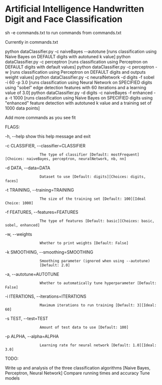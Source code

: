 # Artificial Intelligence Handwritten Digit and Face Classification

sh -e commands.txt to run commands from commands.txt

Currently in commands.txt

python dataClassifier.py -c naiveBayes --autotune [runs classification using Naive Bayes on DEFAULT digits with autotuned k value]
python dataClassifier.py -c perceptron [runs classification using Perceptron on DEFAULT digits with default values]
python dataClassifier.py -c perceptron -w  [runs classification using Perceptron on DEFAULT digits and outputs weight values]
python dataClassifier.py -c neuralNetwork -d digits -f sobel -i 60 -p 3.0 [runs classification using Neural Network on SPECIFIED digits using "sobel" edge detection features with 60 iterations and a learning value of 3.0]
python dataClassifier.py -d digits -c naiveBayes -f enhanced -a -t 1000 [runs classification using Naive Bayes on SPECIFIED digits using "enhanced" feature detection with autotuned k value and a training set of 1000 data points]

Add more commands as you see fit

FLAGS: 

-h, --help show this help message and exit

-c CLASSIFIER, --classifier=CLASSIFIER

                    The type of classifier [Default: mostFrequent][Choices: naiveBayes, perceptron, neuralNetwork, nb, nn]
-d DATA, --data=DATA

                    Dataset to use [Default: digits][Choices: digits, faces]
                    
-t TRAINING, --training=TRAINING

                    The size of the training set [Default: 100][Ideal Choice: 1000]
                    
-f FEATURES, --features=FEATURES

                    The type of features [Default: basic][Choices: basic, sobel, enhanced]
-w, --weights

                    Whether to print weights [Default: False]
                    
-k SMOOTHING, --smoothing=SMOOTHING

                    Smoothing parameter (ignored when using --autotune)
                    [Default: 2.0]
                    
-a, --autotune=AUTOTUNE

                    Whether to automatically tune hyperparameter [Default: False]
                    
-i ITERATIONS, --iterations=ITERATIONS

                    Maximum iterations to run training [Default: 3][Ideal: 60]
                    
-s TEST, --test=TEST

                    Amount of test data to use [Default: 100]
                    
-p ALPHA, --alpha=ALPHA

                    Learning rate for neural network [Default: 1.0][Ideal: 3.0]

TODO:

Write up and analysis of the three classification algorithms [Naive Bayes, Perceptron, Neural Network]
Compare running times and accuracy
Tune models
